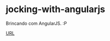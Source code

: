 jocking-with-angularjs
======================

Brincando com AngularJS. :P

[URL](http://nicolasfrancax.github.io/jocking-with-angularjs/)
